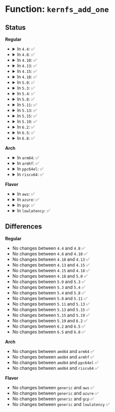 # Function: <code>kernfs_add_one</code>

## Status
<b>Regular</b>
<ul>
<li>
<details>
<summary>In <code>4.4</code>: ✅</summary>

```c
int kernfs_add_one(struct kernfs_node *kn);
```

**Collision:** Unique Global

**Inline:** No

**Transformation:** False

**Instances:**

```
In fs/kernfs/dir.c (ffffffff8128a940)
Location: fs/kernfs/dir.c:729
Inline: False
Direct callers:
  - fs/kernfs/dir.c:kernfs_create_dir_ns
  - fs/kernfs/dir.c:kernfs_create_empty_dir
  - fs/kernfs/file.c:__kernfs_create_file
  - fs/kernfs/symlink.c:kernfs_create_link
```
**Symbols:**

```
ffffffff8128a940-ffffffff8128aa92: kernfs_add_one (STB_GLOBAL)
```
</details>
</li>
<li>
<details>
<summary>In <code>4.8</code>: ✅</summary>

```c
int kernfs_add_one(struct kernfs_node *kn);
```

**Collision:** Unique Global

**Inline:** No

**Transformation:** False

**Instances:**

```
In fs/kernfs/dir.c (ffffffff812b7e90)
Location: fs/kernfs/dir.c:721
Inline: False
Direct callers:
  - fs/kernfs/dir.c:kernfs_create_empty_dir
  - fs/kernfs/dir.c:kernfs_create_dir_ns
  - fs/kernfs/file.c:__kernfs_create_file
  - fs/kernfs/symlink.c:kernfs_create_link
```
**Symbols:**

```
ffffffff812b7e90-ffffffff812b7fc0: kernfs_add_one (STB_GLOBAL)
```
</details>
</li>
<li>
<details>
<summary>In <code>4.10</code>: ✅</summary>

```c
int kernfs_add_one(struct kernfs_node *kn);
```

**Collision:** Unique Global

**Inline:** No

**Transformation:** False

**Instances:**

```
In fs/kernfs/dir.c (ffffffff812cd630)
Location: fs/kernfs/dir.c:671
Inline: False
Direct callers:
  - fs/kernfs/dir.c:kernfs_create_empty_dir
  - fs/kernfs/dir.c:kernfs_create_dir_ns
  - fs/kernfs/file.c:__kernfs_create_file
  - fs/kernfs/symlink.c:kernfs_create_link
```
**Symbols:**

```
ffffffff812cd630-ffffffff812cd760: kernfs_add_one (STB_GLOBAL)
```
</details>
</li>
<li>
<details>
<summary>In <code>4.13</code>: ✅</summary>

```c
int kernfs_add_one(struct kernfs_node *kn);
```

**Collision:** Unique Global

**Inline:** No

**Transformation:** False

**Instances:**

```
In fs/kernfs/dir.c (ffffffff812dabe0)
Location: fs/kernfs/dir.c:681
Inline: False
Direct callers:
  - fs/kernfs/dir.c:kernfs_create_empty_dir
  - fs/kernfs/dir.c:kernfs_create_dir_ns
  - fs/kernfs/file.c:__kernfs_create_file
  - fs/kernfs/symlink.c:kernfs_create_link
```
**Symbols:**

```
ffffffff812dabe0-ffffffff812dad0a: kernfs_add_one (STB_GLOBAL)
```
</details>
</li>
<li>
<details>
<summary>In <code>4.15</code>: ✅</summary>

```c
int kernfs_add_one(struct kernfs_node *kn);
```

**Collision:** Unique Global

**Inline:** No

**Transformation:** False

**Instances:**

```
In fs/kernfs/dir.c (ffffffff812ff4c0)
Location: fs/kernfs/dir.c:747
Inline: False
Direct callers:
  - fs/kernfs/dir.c:kernfs_create_empty_dir
  - fs/kernfs/dir.c:kernfs_create_dir_ns
  - fs/kernfs/file.c:__kernfs_create_file
  - fs/kernfs/symlink.c:kernfs_create_link
```
**Symbols:**

```
ffffffff812ff4c0-ffffffff812ff5ea: kernfs_add_one (STB_GLOBAL)
```
</details>
</li>
<li>
<details>
<summary>In <code>4.18</code>: ✅</summary>

```c
int kernfs_add_one(struct kernfs_node *kn);
```

**Collision:** Unique Global

**Inline:** No

**Transformation:** False

**Instances:**

```
In fs/kernfs/dir.c (ffffffff8132d180)
Location: fs/kernfs/dir.c:764
Inline: False
Direct callers:
  - fs/kernfs/dir.c:kernfs_create_empty_dir
  - fs/kernfs/dir.c:kernfs_create_dir_ns
  - fs/kernfs/file.c:__kernfs_create_file
  - fs/kernfs/symlink.c:kernfs_create_link
```
**Symbols:**

```
ffffffff8132d180-ffffffff8132d2ae: kernfs_add_one (STB_GLOBAL)
```
</details>
</li>
<li>
<details>
<summary>In <code>5.0</code>: ✅</summary>

```c
int kernfs_add_one(struct kernfs_node *kn);
```

**Collision:** Unique Global

**Inline:** No

**Transformation:** False

**Instances:**

```
In fs/kernfs/dir.c (ffffffff81344520)
Location: fs/kernfs/dir.c:764
Inline: False
Direct callers:
  - fs/kernfs/dir.c:kernfs_create_empty_dir
  - fs/kernfs/dir.c:kernfs_create_dir_ns
  - fs/kernfs/file.c:__kernfs_create_file
  - fs/kernfs/symlink.c:kernfs_create_link
```
**Symbols:**

```
ffffffff81344520-ffffffff8134464e: kernfs_add_one (STB_GLOBAL)
```
</details>
</li>
<li>
<details>
<summary>In <code>5.3</code>: ✅</summary>

```c
int kernfs_add_one(struct kernfs_node *kn);
```

**Collision:** Unique Global

**Inline:** No

**Transformation:** False

**Instances:**

```
In fs/kernfs/dir.c (ffffffff8136c740)
Location: fs/kernfs/dir.c:766
Inline: False
Direct callers:
  - fs/kernfs/dir.c:kernfs_create_empty_dir
  - fs/kernfs/dir.c:kernfs_create_dir_ns
  - fs/kernfs/file.c:__kernfs_create_file
  - fs/kernfs/symlink.c:kernfs_create_link
```
**Symbols:**

```
ffffffff8136c740-ffffffff8136c869: kernfs_add_one (STB_GLOBAL)
```
</details>
</li>
<li>
<details>
<summary>In <code>5.4</code>: ✅</summary>

```c
int kernfs_add_one(struct kernfs_node *kn);
```

**Collision:** Unique Global

**Inline:** No

**Transformation:** False

**Instances:**

```
In fs/kernfs/dir.c (ffffffff813848f0)
Location: fs/kernfs/dir.c:766
Inline: False
Direct callers:
  - fs/kernfs/dir.c:kernfs_create_empty_dir
  - fs/kernfs/dir.c:kernfs_create_dir_ns
  - fs/kernfs/file.c:__kernfs_create_file
  - fs/kernfs/symlink.c:kernfs_create_link
```
**Symbols:**

```
ffffffff813848f0-ffffffff81384a19: kernfs_add_one (STB_GLOBAL)
```
</details>
</li>
<li>
<details>
<summary>In <code>5.8</code>: ✅</summary>

```c
int kernfs_add_one(struct kernfs_node *kn);
```

**Collision:** Unique Global

**Inline:** No

**Transformation:** False

**Instances:**

```
In fs/kernfs/dir.c (ffffffff813cf3b0)
Location: fs/kernfs/dir.c:760
Inline: False
Direct callers:
  - fs/kernfs/dir.c:kernfs_create_empty_dir
  - fs/kernfs/dir.c:kernfs_create_dir_ns
  - fs/kernfs/file.c:__kernfs_create_file
  - fs/kernfs/symlink.c:kernfs_create_link
```
**Symbols:**

```
ffffffff813cf3b0-ffffffff813cf4d9: kernfs_add_one (STB_GLOBAL)
```
</details>
</li>
<li>
<details>
<summary>In <code>5.11</code>: ✅</summary>

```c
int kernfs_add_one(struct kernfs_node *kn);
```

**Collision:** Unique Global

**Inline:** No

**Transformation:** False

**Instances:**

```
In fs/kernfs/dir.c (ffffffff813e0fe0)
Location: fs/kernfs/dir.c:759
Inline: False
Direct callers:
  - fs/kernfs/dir.c:kernfs_create_empty_dir
  - fs/kernfs/dir.c:kernfs_create_dir_ns
  - fs/kernfs/file.c:__kernfs_create_file
  - fs/kernfs/symlink.c:kernfs_create_link
```
**Symbols:**

```
ffffffff813e0fe0-ffffffff813e1109: kernfs_add_one (STB_GLOBAL)
```
</details>
</li>
<li>
<details>
<summary>In <code>5.13</code>: ✅</summary>

```c
int kernfs_add_one(struct kernfs_node *kn);
```

**Collision:** Unique Global

**Inline:** No

**Transformation:** False

**Instances:**

```
In fs/kernfs/dir.c (ffffffff813e7c10)
Location: fs/kernfs/dir.c:759
Inline: False
Direct callers:
  - fs/kernfs/dir.c:kernfs_create_empty_dir
  - fs/kernfs/dir.c:kernfs_create_dir_ns
  - fs/kernfs/file.c:__kernfs_create_file
  - fs/kernfs/symlink.c:kernfs_create_link
```
**Symbols:**

```
ffffffff813e7c10-ffffffff813e7d39: kernfs_add_one (STB_GLOBAL)
```
</details>
</li>
<li>
<details>
<summary>In <code>5.15</code>: ✅</summary>

```c
int kernfs_add_one(struct kernfs_node *kn);
```

**Collision:** Unique Global

**Inline:** No

**Transformation:** False

**Instances:**

```
In fs/kernfs/dir.c (ffffffff81439930)
Location: fs/kernfs/dir.c:718
Inline: False
Direct callers:
  - fs/kernfs/dir.c:kernfs_create_empty_dir
  - fs/kernfs/dir.c:kernfs_create_dir_ns
  - fs/kernfs/file.c:__kernfs_create_file
  - fs/kernfs/symlink.c:kernfs_create_link
```
**Symbols:**

```
ffffffff81439930-ffffffff81439a59: kernfs_add_one (STB_GLOBAL)
```
</details>
</li>
<li>
<details>
<summary>In <code>5.19</code>: ✅</summary>

```c
int kernfs_add_one(struct kernfs_node *kn);
```

**Collision:** Unique Global

**Inline:** No

**Transformation:** False

**Instances:**

```
In fs/kernfs/dir.c (ffffffff814b4970)
Location: fs/kernfs/dir.c:726
Inline: False
Direct callers:
  - fs/kernfs/dir.c:kernfs_create_empty_dir
  - fs/kernfs/dir.c:kernfs_create_dir_ns
  - fs/kernfs/file.c:__kernfs_create_file
  - fs/kernfs/symlink.c:kernfs_create_link
```
**Symbols:**

```
ffffffff814b4970-ffffffff814b4aaa: kernfs_add_one (STB_GLOBAL)
```
</details>
</li>
<li>
<details>
<summary>In <code>6.2</code>: ✅</summary>

```c
int kernfs_add_one(struct kernfs_node *kn);
```

**Collision:** Unique Global

**Inline:** No

**Transformation:** False

**Instances:**

```
In fs/kernfs/dir.c (ffffffff8154b880)
Location: fs/kernfs/dir.c:746
Inline: False
Direct callers:
  - fs/kernfs/dir.c:kernfs_create_empty_dir
  - fs/kernfs/dir.c:kernfs_create_dir_ns
  - fs/kernfs/file.c:__kernfs_create_file
  - fs/kernfs/symlink.c:kernfs_create_link
```
**Symbols:**

```
ffffffff8154b880-ffffffff8154b9a5: kernfs_add_one (STB_GLOBAL)
```
</details>
</li>
<li>
<details>
<summary>In <code>6.5</code>: ✅</summary>

```c
int kernfs_add_one(struct kernfs_node *kn);
```

**Collision:** Unique Global

**Inline:** No

**Transformation:** False

**Instances:**

```
In fs/kernfs/dir.c (ffffffff815834f0)
Location: fs/kernfs/dir.c:745
Inline: False
Direct callers:
  - fs/kernfs/dir.c:kernfs_create_empty_dir
  - fs/kernfs/dir.c:kernfs_create_dir_ns
  - fs/kernfs/file.c:__kernfs_create_file
  - fs/kernfs/symlink.c:kernfs_create_link
```
**Symbols:**

```
ffffffff815834f0-ffffffff81583634: kernfs_add_one (STB_GLOBAL)
```
</details>
</li>
<li>
<details>
<summary>In <code>6.8</code>: ✅</summary>

```c
int kernfs_add_one(struct kernfs_node *kn);
```

**Collision:** Unique Global

**Inline:** No

**Transformation:** False

**Instances:**

```
In fs/kernfs/dir.c (ffffffff815bc030)
Location: fs/kernfs/dir.c:761
Inline: False
Direct callers:
  - fs/kernfs/dir.c:kernfs_create_empty_dir
  - fs/kernfs/dir.c:kernfs_create_dir_ns
  - fs/kernfs/file.c:__kernfs_create_file
  - fs/kernfs/symlink.c:kernfs_create_link
```
**Symbols:**

```
ffffffff815bc030-ffffffff815bc174: kernfs_add_one (STB_GLOBAL)
```
</details>
</li>
</ul>
<b>Arch</b>
<ul>
<li>
<details>
<summary>In <code>arm64</code>: ✅</summary>

```c
int kernfs_add_one(struct kernfs_node *kn);
```

**Collision:** Unique Global

**Inline:** No

**Transformation:** False

**Instances:**

```
In fs/kernfs/dir.c (ffff8000104537a0)
Location: fs/kernfs/dir.c:766
Inline: False
Direct callers:
  - fs/kernfs/dir.c:kernfs_create_empty_dir
  - fs/kernfs/dir.c:kernfs_create_dir_ns
  - fs/kernfs/file.c:__kernfs_create_file
  - fs/kernfs/symlink.c:kernfs_create_link
```
**Symbols:**

```
ffff8000104537a0-ffff8000104538cc: kernfs_add_one (STB_GLOBAL)
```
</details>
</li>
<li>
<details>
<summary>In <code>armhf</code>: ✅</summary>

```c
int kernfs_add_one(struct kernfs_node *kn);
```

**Collision:** Unique Global

**Inline:** No

**Transformation:** False

**Instances:**

```
In fs/kernfs/dir.c (c0616318)
Location: fs/kernfs/dir.c:766
Inline: False
Direct callers:
  - fs/kernfs/dir.c:kernfs_create_empty_dir
  - fs/kernfs/dir.c:kernfs_create_dir_ns
  - fs/kernfs/file.c:__kernfs_create_file
  - fs/kernfs/symlink.c:kernfs_create_link
```
**Symbols:**

```
c0616318-c061647c: kernfs_add_one (STB_GLOBAL)
```
</details>
</li>
<li>
<details>
<summary>In <code>ppc64el</code>: ✅</summary>

```c
int kernfs_add_one(struct kernfs_node *kn);
```

**Collision:** Unique Global

**Inline:** No

**Transformation:** False

**Instances:**

```
In fs/kernfs/dir.c (c00000000056cbb0)
Location: fs/kernfs/dir.c:766
Inline: False
Direct callers:
  - fs/kernfs/dir.c:kernfs_create_empty_dir
  - fs/kernfs/dir.c:kernfs_create_dir_ns
  - fs/kernfs/file.c:__kernfs_create_file
  - fs/kernfs/symlink.c:kernfs_create_link
```
**Symbols:**

```
c00000000056cbb0-c00000000056cd58: kernfs_add_one (STB_GLOBAL)
```
</details>
</li>
<li>
<details>
<summary>In <code>riscv64</code>: ✅</summary>

```c
int kernfs_add_one(struct kernfs_node *kn);
```

**Collision:** Unique Global

**Inline:** No

**Transformation:** False

**Instances:**

```
In fs/kernfs/dir.c (ffffffe0002e5d84)
Location: fs/kernfs/dir.c:766
Inline: False
Direct callers:
  - fs/kernfs/dir.c:kernfs_create_empty_dir
  - fs/kernfs/dir.c:kernfs_create_dir_ns
  - fs/kernfs/file.c:__kernfs_create_file
  - fs/kernfs/symlink.c:kernfs_create_link
```
**Symbols:**

```
ffffffe0002e5d84-ffffffe0002e5ea8: kernfs_add_one (STB_GLOBAL)
```
</details>
</li>
</ul>
<b>Flavor</b>
<ul>
<li>
<details>
<summary>In <code>aws</code>: ✅</summary>

```c
int kernfs_add_one(struct kernfs_node *kn);
```

**Collision:** Unique Global

**Inline:** No

**Transformation:** False

**Instances:**

```
In fs/kernfs/dir.c (ffffffff8137ced0)
Location: fs/kernfs/dir.c:766
Inline: False
Direct callers:
  - fs/kernfs/dir.c:kernfs_create_empty_dir
  - fs/kernfs/dir.c:kernfs_create_dir_ns
  - fs/kernfs/file.c:__kernfs_create_file
  - fs/kernfs/symlink.c:kernfs_create_link
```
**Symbols:**

```
ffffffff8137ced0-ffffffff8137cff9: kernfs_add_one (STB_GLOBAL)
```
</details>
</li>
<li>
<details>
<summary>In <code>azure</code>: ✅</summary>

```c
int kernfs_add_one(struct kernfs_node *kn);
```

**Collision:** Unique Global

**Inline:** No

**Transformation:** False

**Instances:**

```
In fs/kernfs/dir.c (ffffffff8136d990)
Location: fs/kernfs/dir.c:766
Inline: False
Direct callers:
  - fs/kernfs/dir.c:kernfs_create_empty_dir
  - fs/kernfs/dir.c:kernfs_create_dir_ns
  - fs/kernfs/file.c:__kernfs_create_file
  - fs/kernfs/symlink.c:kernfs_create_link
```
**Symbols:**

```
ffffffff8136d990-ffffffff8136dab9: kernfs_add_one (STB_GLOBAL)
```
</details>
</li>
<li>
<details>
<summary>In <code>gcp</code>: ✅</summary>

```c
int kernfs_add_one(struct kernfs_node *kn);
```

**Collision:** Unique Global

**Inline:** No

**Transformation:** False

**Instances:**

```
In fs/kernfs/dir.c (ffffffff8137a9a0)
Location: fs/kernfs/dir.c:766
Inline: False
Direct callers:
  - fs/kernfs/dir.c:kernfs_create_empty_dir
  - fs/kernfs/dir.c:kernfs_create_dir_ns
  - fs/kernfs/file.c:__kernfs_create_file
  - fs/kernfs/symlink.c:kernfs_create_link
```
**Symbols:**

```
ffffffff8137a9a0-ffffffff8137aac9: kernfs_add_one (STB_GLOBAL)
```
</details>
</li>
<li>
<details>
<summary>In <code>lowlatency</code>: ✅</summary>

```c
int kernfs_add_one(struct kernfs_node *kn);
```

**Collision:** Unique Global

**Inline:** No

**Transformation:** False

**Instances:**

```
In fs/kernfs/dir.c (ffffffff8138e4a0)
Location: fs/kernfs/dir.c:766
Inline: False
Direct callers:
  - fs/kernfs/dir.c:kernfs_create_empty_dir
  - fs/kernfs/dir.c:kernfs_create_dir_ns
  - fs/kernfs/file.c:__kernfs_create_file
  - fs/kernfs/symlink.c:kernfs_create_link
```
**Symbols:**

```
ffffffff8138e4a0-ffffffff8138e5c9: kernfs_add_one (STB_GLOBAL)
```
</details>
</li>
</ul>

## Differences
<b>Regular</b>
<ul>
<li>
No changes between <code>4.4</code> and <code>4.8</code> ✅
</li>
<li>
No changes between <code>4.8</code> and <code>4.10</code> ✅
</li>
<li>
No changes between <code>4.10</code> and <code>4.13</code> ✅
</li>
<li>
No changes between <code>4.13</code> and <code>4.15</code> ✅
</li>
<li>
No changes between <code>4.15</code> and <code>4.18</code> ✅
</li>
<li>
No changes between <code>4.18</code> and <code>5.0</code> ✅
</li>
<li>
No changes between <code>5.0</code> and <code>5.3</code> ✅
</li>
<li>
No changes between <code>5.3</code> and <code>5.4</code> ✅
</li>
<li>
No changes between <code>5.4</code> and <code>5.8</code> ✅
</li>
<li>
No changes between <code>5.8</code> and <code>5.11</code> ✅
</li>
<li>
No changes between <code>5.11</code> and <code>5.13</code> ✅
</li>
<li>
No changes between <code>5.13</code> and <code>5.15</code> ✅
</li>
<li>
No changes between <code>5.15</code> and <code>5.19</code> ✅
</li>
<li>
No changes between <code>5.19</code> and <code>6.2</code> ✅
</li>
<li>
No changes between <code>6.2</code> and <code>6.5</code> ✅
</li>
<li>
No changes between <code>6.5</code> and <code>6.8</code> ✅
</li>
</ul>
<b>Arch</b>
<ul>
<li>
No changes between <code>amd64</code> and <code>arm64</code> ✅
</li>
<li>
No changes between <code>amd64</code> and <code>armhf</code> ✅
</li>
<li>
No changes between <code>amd64</code> and <code>ppc64el</code> ✅
</li>
<li>
No changes between <code>amd64</code> and <code>riscv64</code> ✅
</li>
</ul>
<b>Flavor</b>
<ul>
<li>
No changes between <code>generic</code> and <code>aws</code> ✅
</li>
<li>
No changes between <code>generic</code> and <code>azure</code> ✅
</li>
<li>
No changes between <code>generic</code> and <code>gcp</code> ✅
</li>
<li>
No changes between <code>generic</code> and <code>lowlatency</code> ✅
</li>
</ul>
